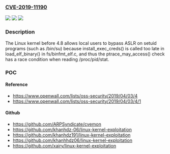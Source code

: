 ### [CVE-2019-11190](https://cve.mitre.org/cgi-bin/cvename.cgi?name=CVE-2019-11190)
![](https://img.shields.io/static/v1?label=Product&message=n%2Fa&color=blue)
![](https://img.shields.io/static/v1?label=Version&message=n%2Fa&color=blue)
![](https://img.shields.io/static/v1?label=Vulnerability&message=n%2Fa&color=brighgreen)

### Description

The Linux kernel before 4.8 allows local users to bypass ASLR on setuid programs (such as /bin/su) because install_exec_creds() is called too late in load_elf_binary() in fs/binfmt_elf.c, and thus the ptrace_may_access() check has a race condition when reading /proc/pid/stat.

### POC

#### Reference
- https://www.openwall.com/lists/oss-security/2019/04/03/4
- https://www.openwall.com/lists/oss-security/2019/04/03/4/1

#### Github
- https://github.com/ARPSyndicate/cvemon
- https://github.com/khanhdz-06/linux-kernel-exploitation
- https://github.com/khanhdz191/linux-kernel-exploitation
- https://github.com/khanhhdz06/linux-kernel-exploitation
- https://github.com/xairy/linux-kernel-exploitation

